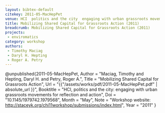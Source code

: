 ```yaml
---
layout: bibtex-default
citekey: 2011-05-MacHepPet
venue: HCI  politics and the city  engaging with urban grassroots movements for reflection and action
title: Mobilizing Shared Capital for Grassroots Action (2011)
breadcrumb: Mobilizing Shared Capital for Grassroots Action (2011)
projects:
 - enviromatics
category: workshop
authors:
 - Timothy Maciag 
 - Daryl H. Hepting 
 - Roger A. Petry 
---
```

@unpublished{2011-05-MacHepPet,
	Author =  "Maciag, Timothy and Hepting, Daryl H. and Petry, Roger A.",
	Title =  "Mobilizing Shared Capital for Grassroots Action",
	Url = \"{{"/assets/works/pdf/2011-05-MacHepPet.pdf" | absolute_url }}\",
	Booktitle =  "HCI, politics and the city: engaging with urban grassroots movements for reflection and action",
	Doi =  "10.1145/1979742.1979568",
	Month =  "May",
	Note =  "Workshop website: http://staceyk.org/chi11workshop/submissions/index.html",
	Year =  "2011"
}
